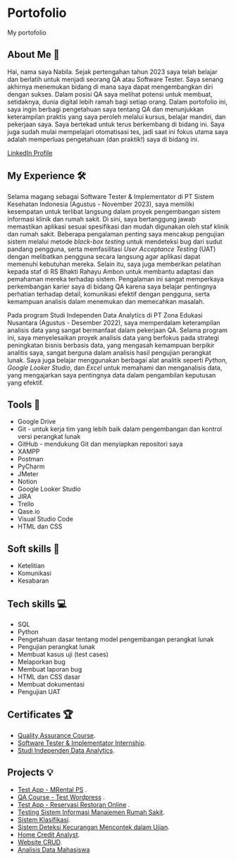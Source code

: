 # Portofolio
My portofolio

About Me 👋
---------------------------------------------------------------------------------------------------------------------------------
Hai, nama saya Nabila. Sejak pertengahan tahun 2023 saya telah belajar dan berlatih untuk menjadi seorang QA atau Software Tester. Saya senang akhirnya menemukan bidang di mana saya dapat mengembangkan diri dengan sukses. Dalam posisi QA saya melihat potensi untuk membuat, setidaknya, dunia digital lebih ramah bagi setiap orang. Dalam portofolio ini, saya ingin berbagi pengetahuan saya tentang QA dan menunjukkan keterampilan praktis yang saya peroleh melalui kursus, belajar mandiri, dan pekerjaan saya. Saya bertekad untuk terus berkembang di bidang ini. Saya juga sudah mulai mempelajari otomatisasi tes, jadi saat ini fokus utama saya adalah memperluas pengetahuan (dan praktik!) saya di bidang ini.

[LinkedIn Profile](https://www.linkedin.com/in/nabila-asshafa-putri/)

My Experience 🛠️
---------------------------------------------------------------------------------------------------------------------------------
Selama magang sebagai Software Tester & Implementator di PT Sistem Kesehatan Indonesia (Agustus - November 2023), saya memiliki kesempatan untuk terlibat langsung dalam proyek pengembangan sistem informasi klinik dan rumah sakit. Di sini, saya bertanggung jawab memastikan aplikasi sesuai spesifikasi dan mudah digunakan oleh staf klinik dan rumah sakit. Beberapa pengalaman penting saya mencakup pengujian sistem melalui metode *black-box testing* untuk mendeteksi bug dari sudut pandang pengguna, serta memfasilitasi *User Acceptance Testing* (UAT) dengan melibatkan pengguna secara langsung agar aplikasi dapat memenuhi kebutuhan mereka. Selain itu, saya juga memberikan pelatihan kepada staf di RS Bhakti Rahayu Ambon untuk membantu adaptasi dan pemahaman mereka terhadap sistem. Pengalaman ini sangat memperkaya perkembangan karier saya di bidang QA karena saya belajar pentingnya perhatian terhadap detail, komunikasi efektif dengan pengguna, serta kemampuan analisis dalam menemukan dan memecahkan masalah.

Pada program Studi Independen Data Analytics di PT Zona Edukasi Nusantara (Agustus - Desember 2022), saya memperdalam keterampilan analisis data yang sangat bermanfaat dalam pekerjaan QA. Selama program ini, saya menyelesaikan proyek analisis data yang berfokus pada strategi peningkatan bisnis berbasis data, yang mengasah kemampuan berpikir analitis saya, sangat berguna dalam analisis hasil pengujian perangkat lunak. Saya juga belajar menggunakan berbagai alat analitik seperti *Python*, *Google Looker Studio*, dan *Excel* untuk memahami dan menganalisis data, yang mengajarkan saya pentingnya data dalam pengambilan keputusan yang efektif.

Tools 🔧
---------------------------------------------------------------------------------------------------------------------------------
- Google Drive
- Git - untuk kerja tim yang lebih baik dalam pengembangan dan kontrol versi perangkat lunak
- GitHub - mendukung Git dan menyiapkan repositori saya
- XAMPP
- Postman
- PyCharm
- JMeter
- Notion
- Google Looker Studio
- JIRA
- Trello
- Qase.io
- Visual Studio Code
- HTML dan CSS

Soft skills 📁
---------------------------------------------------------------------------------------------------------------------------------
- Ketelitian
- Komunikasi
- Kesabaran
  
Tech skills 💻
---------------------------------------------------------------------------------------------------------------------------------
- SQL
- Python
- Pengetahuan dasar tentang model pengembangan perangkat lunak
- Pengujian perangkat lunak
- Membuat kasus uji (test cases)
- Melaporkan bug
- Membuat laporan bug
- HTML dan CSS dasar
- Membuat dokumentasi
- Pengujian UAT

Certificates 🏆
---------------------------------------------------------------------------------------------------------------------------------
- [Quality Assurance Course](https://www.linkedin.com/in/nabila-asshafa-putri/details/certifications/1736251180905/single-media-viewer/?profileId=ACoAAD0EPVoB-_-I78JZ-ocTBUXk5Y80zKenHIE).
- [Software Tester & Implementator Internship](https://www.linkedin.com/in/nabila-asshafa-putri/details/certifications/1727283840665/single-media-viewer/?profileId=ACoAAD0EPVoB-_-I78JZ-ocTBUXk5Y80zKenHIE).
- [Studi Independen Data Analytics](https://drive.google.com/file/d/1x69gT9w_VMrFSUZYvxYhU_8XVXbGz2Eg/view).





Projects 💡
---------------------------------------------------------------------------------------------------------------------------------
- [Test App - MRental PS](https://docs.google.com/spreadsheets/d/1fsfrUwjAo6BkJee8tMvrRAtg6FWK0KEGHhFNW-DYS3A/edit?usp=sharing) .
- [QA Course - Test Wordpress](https://docs.google.com/spreadsheets/d/1KV_YTkxR5ZB25FuJZFfZCPdl3DKv9Rpx-B80WnlNL4U/edit?usp=sharing) .
- [Test App - Reservasi Restoran Online](https://github.com/nabilaass/Testing-App-Projects/tree/main/Risol%20-%20Reservasi%20Restoran%20Online) .
- [Testing Sistem Informasi Manajemen Rumah Sakit](https://github.com/nabilaass/Internship-Software-Tester-Implementator).
- [Sistem Klasifikasi](https://github.com/nabilaass/Sistem-Klasifikasi-Penyakit-Daun-Cabai-Berbasis-Website-Menggunakan-Algoritma-CNN).
- [Sistem Deteksi Kecurangan Mencontek dalam Ujian](https://github.com/nabilaass/Sistem-Monitoring-Deteksi-Kecurangan-Mencontek-dalam-Ujian-Berbasis-Mobile).
- [Home Credit Analyst](https://github.com/nabilaass/MSIB_ZENIUS_Data-Analytics).
- [Website CRUD](https://github.com/nabilaass/Website-CRUD-Pegawai).
- [Analisis Data Mahasiswa](https://github.com/nabilaass/Analisis-Data-Mahasiswa-Politeknik-Harapan-Bersama-Menggunakan-Metode-Simple-Random-Sample-SRS-)
